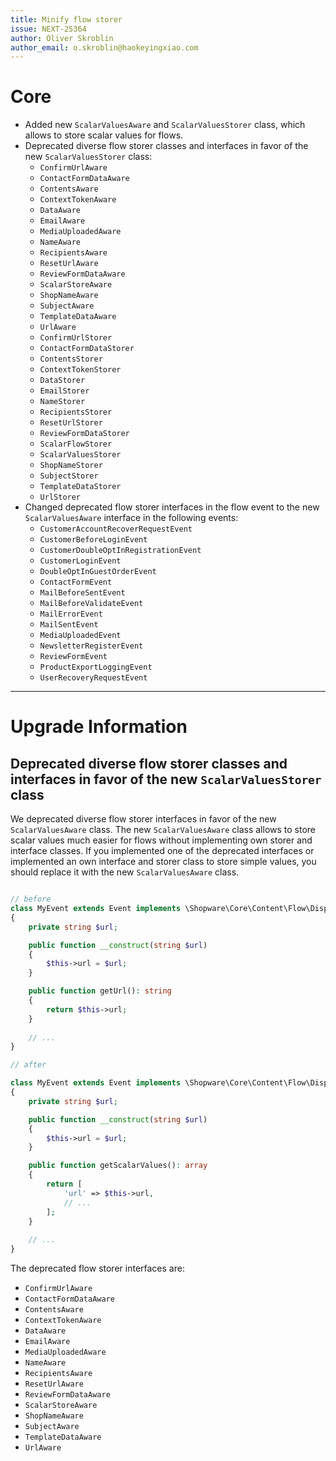 ```yaml
---
title: Minify flow storer
issue: NEXT-25364
author: Oliver Skroblin
author_email: o.skroblin@haokeyingxiao.com
---
```

# Core
* Added new `ScalarValuesAware` and `ScalarValuesStorer` class, which allows to store scalar values for flows.
* Deprecated diverse flow storer classes and interfaces in favor of the new `ScalarValuesStorer` class:
  * `ConfirmUrlAware`
  * `ContactFormDataAware`
  * `ContentsAware`
  * `ContextTokenAware`
  * `DataAware`
  * `EmailAware`
  * `MediaUploadedAware`
  * `NameAware`
  * `RecipientsAware`
  * `ResetUrlAware`
  * `ReviewFormDataAware`
  * `ScalarStoreAware`
  * `ShopNameAware`
  * `SubjectAware`
  * `TemplateDataAware`
  * `UrlAware`
  * `ConfirmUrlStorer`
  * `ContactFormDataStorer`
  * `ContentsStorer`
  * `ContextTokenStorer`
  * `DataStorer`
  * `EmailStorer`
  * `NameStorer`
  * `RecipientsStorer`
  * `ResetUrlStorer`
  * `ReviewFormDataStorer`
  * `ScalarFlowStorer`
  * `ScalarValuesStorer`
  * `ShopNameStorer`
  * `SubjectStorer`
  * `TemplateDataStorer`
  * `UrlStorer`
* Changed deprecated flow storer interfaces in the flow event to the new `ScalarValuesAware` interface in the following events:
  * `CustomerAccountRecoverRequestEvent`
  * `CustomerBeforeLoginEvent`
  * `CustomerDoubleOptInRegistrationEvent`
  * `CustomerLoginEvent`
  * `DoubleOptInGuestOrderEvent`
  * `ContactFormEvent`
  * `MailBeforeSentEvent`
  * `MailBeforeValidateEvent`
  * `MailErrorEvent`
  * `MailSentEvent`
  * `MediaUploadedEvent`
  * `NewsletterRegisterEvent`
  * `ReviewFormEvent`
  * `ProductExportLoggingEvent`
  * `UserRecoveryRequestEvent`
___
# Upgrade Information
## Deprecated diverse flow storer classes and interfaces in favor of the new `ScalarValuesStorer` class 
We deprecated diverse flow storer interfaces in favor of the new `ScalarValuesAware` class. The new `ScalarValuesAware` class allows to store scalar values much easier for flows without implementing own storer and interface classes. 
If you implemented one of the deprecated interfaces or implemented an own interface and storer class to store simple values, you should replace it with the new `ScalarValuesAware` class. 

```php

// before
class MyEvent extends Event implements \Shopware\Core\Content\Flow\Dispatching\Aware\UrlAware
{
    private string $url;

    public function __construct(string $url)
    {
        $this->url = $url;
    }

    public function getUrl(): string
    {
        return $this->url;
    }
    
    // ...
}

// after

class MyEvent extends Event implements \Shopware\Core\Content\Flow\Dispatching\Aware\ScalarValuesAware
{
    private string $url;

    public function __construct(string $url)
    {
        $this->url = $url;
    }

    public function getScalarValues(): array
    {
        return [
            'url' => $this->url,
            // ...
        ];
    }
    
    // ...
}
```

The deprecated flow storer interfaces are:
* `ConfirmUrlAware`
* `ContactFormDataAware`
* `ContentsAware`
* `ContextTokenAware`
* `DataAware`
* `EmailAware`
* `MediaUploadedAware`
* `NameAware`
* `RecipientsAware`
* `ResetUrlAware`
* `ReviewFormDataAware`
* `ScalarStoreAware`
* `ShopNameAware`
* `SubjectAware`
* `TemplateDataAware`
* `UrlAware`
